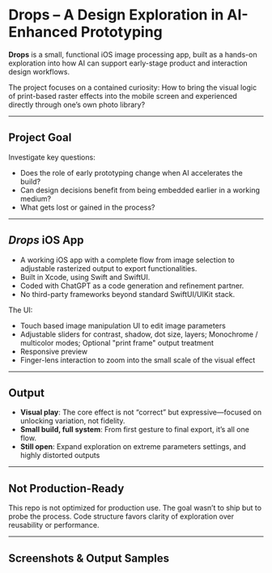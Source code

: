 # Drops – A Design Exploration in AI-Enhanced Prototyping

**Drops** is a small, functional iOS image processing app, built as a hands-on exploration into how AI can support early-stage product and interaction design workflows.

The project focuses on a contained curiosity: How to bring the visual logic of print-based raster effects into the mobile screen and experienced directly through one’s own photo library?

---

## Project Goal

Investigate key questions:

* Does the role of early prototyping change when AI accelerates the build?
* Can design decisions benefit from being embedded earlier in a working medium?
* What gets lost or gained in the process?

---

## *Drops* iOS App

* A working iOS app with a complete flow from image selection to adjustable rasterized output to export functionalities.
* Built in Xcode, using Swift and SwiftUI.
* Coded with ChatGPT as a code generation and refinement partner.
* No third-party frameworks beyond standard SwiftUI/UIKit stack.

The UI:

* Touch based image manipulation UI to edit image parameters
* Adjustable sliders for contrast, shadow, dot size, layers; Monochrome / multicolor modes; Optional "print frame" output treatment
* Responsive preview
* Finger-lens interaction to zoom into the small scale of the visual effect

---

## Output

* **Visual play**: The core effect is not “correct” but expressive—focused on unlocking variation, not fidelity.
* **Small build, full system**: From first gesture to final export, it’s all one flow.
* **Still open**: Expand exploration on extreme parameters settings, and highly distorted outputs

---

## Not Production-Ready

This repo is not optimized for production use. The goal wasn’t to ship but to probe the process. Code structure favors clarity of exploration over reusability or performance.

---

## Screenshots & Output Samples
